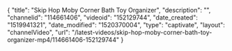 {
    "title": "Skip Hop Moby Corner Bath Toy Organizer",
    "description": "",
    "channelid": "114661406",
    "videoid": "152129744",
    "date_created": "1519941321",
    "date_modified": "1520370004",
    "type": "captivate",
    "layout": "channelVideo",
    "url": "\/latest-videos\/skip-hop-moby-corner-bath-toy-organizer-mp4\/114661406-152129744"
}